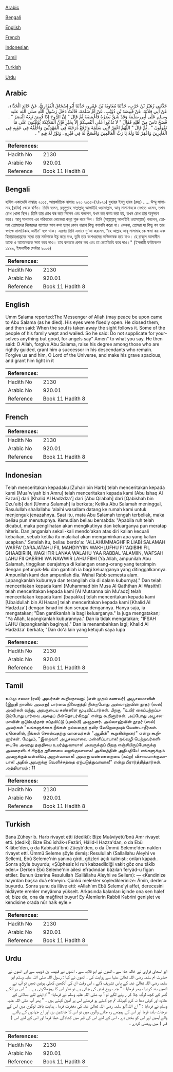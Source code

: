 [Arabic](#arabic)

[Bengali](#bengali)

[English](#english)

[French](#french)

[Indonesian](#indonesian)

[Tamil](#tamil)

[Turkish](#turkish)

[Urdu](#urdu)

## Arabic


<div dir="rtl" lang="ar" style={{fontSize:'larger',backgroundColor:'#f8f9fa',padding:20}}>
حَدَّثَنِي زُهَيْرُ بْنُ حَرْبٍ، حَدَّثَنَا مُعَاوِيَةُ بْنُ عَمْرٍو، حَدَّثَنَا أَبُو إِسْحَاقَ الْفَزَارِيُّ، عَنْ خَالِدٍ الْحَذَّاءِ، عَنْ أَبِي قِلاَبَةَ، عَنْ قَبِيصَةَ بْنِ ذُؤَيْبٍ، عَنْ أُمِّ سَلَمَةَ، قَالَتْ دَخَلَ رَسُولُ اللَّهِ صلى الله عليه وسلم عَلَى أَبِي سَلَمَةَ وَقَدْ شَقَّ بَصَرُهُ فَأَغْمَضَهُ ثُمَّ قَالَ ‏"‏ إِنَّ الرُّوحَ إِذَا قُبِضَ تَبِعَهُ الْبَصَرُ ‏"‏ ‏.‏ فَضَجَّ نَاسٌ مِنْ أَهْلِهِ فَقَالَ ‏"‏ لاَ تَدْعُوا عَلَى أَنْفُسِكُمْ إِلاَّ بِخَيْرٍ فَإِنَّ الْمَلاَئِكَةَ يُؤَمِّنُونَ عَلَى مَا تَقُولُونَ ‏"‏ ‏.‏ ثُمَّ قَالَ ‏"‏ اللَّهُمَّ اغْفِرْ لأَبِي سَلَمَةَ وَارْفَعْ دَرَجَتَهُ فِي الْمَهْدِيِّينَ وَاخْلُفْهُ فِي عَقِبِهِ فِي الْغَابِرِينَ وَاغْفِرْ لَنَا وَلَهُ يَا رَبَّ الْعَالَمِينَ وَافْسَحْ لَهُ فِي قَبْرِهِ ‏.‏ وَنَوِّرْ لَهُ فِيهِ ‏"‏ ‏.‏
</div>
<div style={{backgroundColor:'#f8f9fa',padding:20, marginBottom: 10}}><table> <thead> <tr> <th>References:</th> <th></th> </tr> </thead> <tbody><tr><td>Hadith No</td><td>2130</td></tr><tr><td>Arabic No</td><td>920.01</td></tr><tr><td>Reference</td><td>Book 11 Hadith 8</td></tr></tbody></table></div>

## Bengali


<div dir="ltr" lang="bn" style={{fontSize:'larger',backgroundColor:'#f8f9fa',padding:20}}>
হাদিস একাডেমি নাম্বারঃ ২০১৫, আন্তর্জাতিক নাম্বারঃ ৯২০ ২০১৫-(৭/৯২০) যুহায়র ইবনু হারব (রহঃ) ..... উম্মু সালামাহ্ (রাযিঃ) থেকে বর্ণিত। তিনি বলেন, রসূলুল্লাহ সাল্লাল্লাহু আলাইহি ওয়াসাল্লাম, আবূ সালামাহকে দেখতে এলেন, তখন চোখ খোলা ছিল। তিনি তার চোখ বন্ধ করে দিলেন এবং বললেন, যখন রূহ কবয করা হয়, তখন চোখ তার অনুসরণ করে। আবূ সালামাহ এর পরিবারের লোকেরা কান্না শুরু করে দিল। তিনি (সাল্লাল্লাহু আলাইহি ওয়াসাল্লাম) বললেন, তোমরা তোমাদের নিজেদের ব্যাপারে ভাল কথা ছাড়া কোন খারাপ কিছু বলাবলি করো না। কেননা, তোমরা যা কিছু বল তার স্বপক্ষে মালায়িকাহ আমীন' বলে থাক। এরপর তিনি এভাবে দু'আ করলেন, “হে আল্লাহ আবূ সালামাহ কে ক্ষমা কর এবং হিদায়াতপ্রাপ্তদের মধ্যে তার মর্যাদাকে উচু করে দাও, তুমি তার বংশধরদের অভিভাবক হয়ে যাও। হে রাব্বুল আলামীন তাকে ও আমাদেরকে ক্ষমা করে দাও। তার কবরকে প্রশস্ত কর এবং তা জ্যোতির্ময় করে দাও।" (ইসলামী ফাউন্ডেশন ১৯৯৯, ইসলামীক সেন্টার ২০০৬)
</div>
<div style={{backgroundColor:'#f8f9fa',padding:20, marginBottom: 10}}><table> <thead> <tr> <th>References:</th> <th></th> </tr> </thead> <tbody><tr><td>Hadith No</td><td>2130</td></tr><tr><td>Arabic No</td><td>920.01</td></tr><tr><td>Reference</td><td>Book 11 Hadith 8</td></tr></tbody></table></div>

## English


<div dir="ltr" lang="en" style={{fontSize:'larger',backgroundColor:'#f8f9fa',padding:20}}>
Umm Salama reported:The Messenger of Allah (may peace be upon came to Abu Salama (as he died). His eyes were fixedly open. He closed them, and then said: When the soul is taken away the sight follows it. Some of the people of his family wept and wailed. So he said: Do not supplicate for yourselves anything but good, for angels say" Amen" to what you say. He then said: O Allah, forgive Abu Salama, raise his degree among those who are rightly guided, grant him a successor in his descendants who remain. Forgive us and him, O Lord of the Universe, and make his grave spacious, and grant him light in it
</div>
<div style={{backgroundColor:'#f8f9fa',padding:20, marginBottom: 10}}><table> <thead> <tr> <th>References:</th> <th></th> </tr> </thead> <tbody><tr><td>Hadith No</td><td>2130</td></tr><tr><td>Arabic No</td><td>920.01</td></tr><tr><td>Reference</td><td>Book 11 Hadith 8</td></tr></tbody></table></div>

## French


<div dir="ltr" lang="fr" style={{fontSize:'larger',backgroundColor:'#f8f9fa',padding:20}}>

</div>
<div style={{backgroundColor:'#f8f9fa',padding:20, marginBottom: 10}}><table> <thead> <tr> <th>References:</th> <th></th> </tr> </thead> <tbody><tr><td>Hadith No</td><td>2130</td></tr><tr><td>Arabic No</td><td>920.01</td></tr><tr><td>Reference</td><td>Book 11 Hadith 8</td></tr></tbody></table></div>

## Indonesian


<div dir="ltr" lang="id" style={{fontSize:'larger',backgroundColor:'#f8f9fa',padding:20}}>
Telah menceritakan kepadaku [Zuhair bin Harb] telah menceritakan kepada kami [Mua'wiyah bin Amru] telah menceritakan kepada kami [Abu Ishaq Al Fazari] dari [Khalid Al Hadzdza'] dari [Abu Qilabah] dari [Qabishah bin Dzu'aib] dari [Ummu Salamah] ia berkata; Ketika Abu Salamah meninggal, Rasulullah shallallahu 'alaihi wasallam datang ke rumah kami untuk menjenguk jenazahnya. Saat itu, mata Abu Salamah tengah terbeliak, maka beliau pun menutupnya. Kemudian beliau bersabda: "Apabila ruh telah dicabut, maka penglihatan akan mengikutinya dan keluarganya pun meratap hiteris. Dan janganlah sekali-kali mendo'akan atas diri kalian kecuali kebaikan, sebab ketika itu malaikat akan mengaminkan apa yang kalian ucapkan." Setelah itu, beliau berdo'a: "ALLAHUMMAGHFIR LIABI SALAMAH WARFA' DARAJATAHU FIL MAHDIYYIIN WAKHLUFHU FI 'AQIBIHI FIL GHAABIRIIN, WAGHFIR LANAA WALAHU YAA RABBAL 'ALAMIIN, WAFSAH LAHU FII QABRIHI WA NAWWIR LAHU FIIHI (Ya Allah, ampunilah Abu Salamah, tinggikan derajatnya di kalangan orang-orang yang terpimpin dengan petunjuk-Mu dan gantilah ia bagi keluarganya yang ditinggalkannya. Ampunilah kami dan ampunilah dia. Wahai Rabb semesta alam. Lapangkanlah kuburnya dan terangilah dia di dalam kuburnya)." Dan telah menceritakan kepada kami [Muhammad bin Musa Al Qaththan Al Wasithi] telah menceritakan kepada kami [Al Mutsanna bin Mu'adz] telah menceritakan kepada kami [bapakku] telah menceritakan kepada kami [Ubaidullah bin Al Hasan] telah menceritakan kepada kami [Khalid Al Hadzdza'] dengan Isnad ini dan serupa dengannya. Hanya saja, ia mengatakan; "Dan gantikanlah ia bagi keluarganya." Ia juga mengatakan; "Ya Allah, lapangkanlah kuburannya." Dan ia tidak mengatakan; "IFSAH LAHU (lapangkanlah baginya)." Dan ia menambahkan lagi; Khalid Al Hadzdza' berkata; "Dan do'a lain yang ketujuh saya lupa
</div>
<div style={{backgroundColor:'#f8f9fa',padding:20, marginBottom: 10}}><table> <thead> <tr> <th>References:</th> <th></th> </tr> </thead> <tbody><tr><td>Hadith No</td><td>2130</td></tr><tr><td>Arabic No</td><td>920.01</td></tr><tr><td>Reference</td><td>Book 11 Hadith 8</td></tr></tbody></table></div>

## Tamil


<div dir="ltr" lang="ta" style={{fontSize:'larger',backgroundColor:'#f8f9fa',padding:20}}>
உம்மு சலமா (ரலி) அவர்கள் கூறியதாவது: (என் முதல் கணவர்) அபூசலமாவின் (இறுதி நாளில் அவரது) பார்வை நிலைகுத்தி நின்றபோது அல்லாஹ்வின் தூதர் (ஸல்) அவர்கள் வந்து, அவருடைய கண்களை மூடிவிட்டார்கள். பிறகு, "உயிர் கைப்பற்றப்படும்போது பார்வை அதைப் பின்தொடர்கிறது" என்று கூறினார்கள். அப்போது அபூசலமாவின் குடும்பத்தார் சப்தமிட்டு (புலம்பி) அழுதனர். அல்லாஹ்வின் தூதர் (ஸல்) அவர்கள் "உங்களுக்காக நீங்கள் நல்லதைத் தவிர வேறெதையும் வேண்டாதீர்கள். ஏனெனில், நீங்கள் சொல்வதற்கு வானவர்கள் "ஆமீன்" கூறுகின்றனர்" என்று கூறினார்கள். மேலும், "இறைவா! அபூசலமாவை மன்னிப்பாயாக! நல்வழி பெற்றவர்களிடையே அவரது தகுதியை உயர்த்துவாயாக! அவருக்குப் பிறகு எஞ்சியிருப்போருக்கு அவரைவிடச் சிறந்த துணையை வழங்குவாயாக! அகிலத்தின் அதிபதியே! எங்களுக்கும் அவருக்கும் மன்னிப்பு அருள்வாயாக! அவரது மண்ணறையை (கப்று) விசாலமாக்குவாயாக! அதில் அவருக்கு வெளிச்சத்தை ஏற்படுத்துவாயாக!" என்று பிரார்த்தித்தார்கள். அத்தியாயம் : 11
</div>
<div style={{backgroundColor:'#f8f9fa',padding:20, marginBottom: 10}}><table> <thead> <tr> <th>References:</th> <th></th> </tr> </thead> <tbody><tr><td>Hadith No</td><td>2130</td></tr><tr><td>Arabic No</td><td>920.01</td></tr><tr><td>Reference</td><td>Book 11 Hadith 8</td></tr></tbody></table></div>

## Turkish


<div dir="ltr" lang="tr" style={{fontSize:'larger',backgroundColor:'#f8f9fa',padding:20}}>
Bana Züheyr b. Harb rivayet etti (dediki): Bize Muâviyetü'bnü Amr rivayet etti. (dediki): Bize Ebû îshâk-ı Fezârî, Hâlid-İ Hazza'dan, o da Ebü Kılâbe'den, o da Kabîsatü'bnü Züeyb'den, o da Ümmü Seleme'den naklen rivayet etti. Ümmü Seleme şöyle demiş: Resulullah (Sallallahu Aleyhi ve Sellem), Ebû Seleme'nin yanına girdi, gözleri açık kalmıştı; onları kapadı. Sonra şöyle buyurdu; «Şüphesiz ki ruh kabzedildiği vakit göz onu tâkîb eder.» Derken Ebû Seleme'nin ailesi efradından bâzıları feryâd-u figan ettiler. Bunun üzerine Resulullah (Sallâllahu Aleyhi ve Sellem): — «Kendinize hayırdan başka duâ etmeyin. Çünkü melekler söylediklerinize: Âmîn, derler.» buyurdu. Sonra şunu da ilâve etti: «Allah'ım Ebû Seleme'yi affet, derecesini hidâyete erenler meyânına yükselt. Arkasında kalanları içinde ona sen halef ol; bize de, ona da mağfiret buyur! Ey Âlemlerin Rabbii Kabrini genişlet ve kendisine orada nûr halk eyle.»
</div>
<div style={{backgroundColor:'#f8f9fa',padding:20, marginBottom: 10}}><table> <thead> <tr> <th>References:</th> <th></th> </tr> </thead> <tbody><tr><td>Hadith No</td><td>2130</td></tr><tr><td>Arabic No</td><td>920.01</td></tr><tr><td>Reference</td><td>Book 11 Hadith 8</td></tr></tbody></table></div>

## Urdu


<div dir="rtl" lang="ur" style={{fontSize:'larger',backgroundColor:'#f8f9fa',padding:20}}>
ابو اسحاق فزاری نے خالد حذا سے ، انھوں نے ابو قلابہ سے ، انھوں نے قبیصہ بن ذویب سے اور انھوں نے حضرت ام سلمہ رضی اللہ تعالیٰ عنہا سے روایت کی ، انھوں نے کہا : رسول اللہ صلی اللہ علیہ وسلم ابو سلمہ رضی اللہ تعالیٰ عنہ کے پاس تشریف لائے ، اس وقت ان کی آنکھیں کھلی ہوئیں تھیں تو آپ نے انھیں بند کردیا ، پھر فرمایا : " جب روح قبض کی جاتی ہے تو نظر اس کا پیچھاکرتی ہے ۔ " اس پر انکے گھر کے کچھ لوگ چلا کر ر ونے لگے تو آ پ صلی اللہ علیہ وسلم نے فرمایا؛ " تم اپنے لئے بھلائی کے علاوہ اور کوئی دعا نہ کرو کیونکہ تم جو کہتے ہو فرشتے اس پر آمین کہتے ہیں ۔ " پھر آپ صلی اللہ علیہ وسلم نے فرمایا : " اے اللہ!ابو سلمہ رضی اللہ تعالیٰ عنہ کی مغفرت فرما ، ہدایت یافتہ لوگوں میں اس کے درجات بلند فرما اور اس کے پیچھے رہ جانے والوں میں تو اس کا جانشین بن اور اے جہانوں کے پالنے والے!ہمیں اور اس کو بخش دے ، اس کے لئے اس کی قبر میں کشادگی عطا فرما اور اس کے لئے اس ( قبر ) میں روشنی کردے ۔
</div>
<div style={{backgroundColor:'#f8f9fa',padding:20, marginBottom: 10}}><table> <thead> <tr> <th>References:</th> <th></th> </tr> </thead> <tbody><tr><td>Hadith No</td><td>2130</td></tr><tr><td>Arabic No</td><td>920.01</td></tr><tr><td>Reference</td><td>Book 11 Hadith 8</td></tr></tbody></table></div>